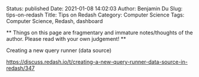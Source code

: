 Status: published
Date: 2021-01-08 14:02:03
Author: Benjamin Du
Slug: tips-on-redash
Title: Tips on Redash
Category: Computer Science
Tags: Computer Science, Redash, dashboard

**
Things on this page are fragmentary and immature notes/thoughts of the author.
Please read with your own judgement!
**


Creating a new query runner (data source)

https://discuss.redash.io/t/creating-a-new-query-runner-data-source-in-redash/347